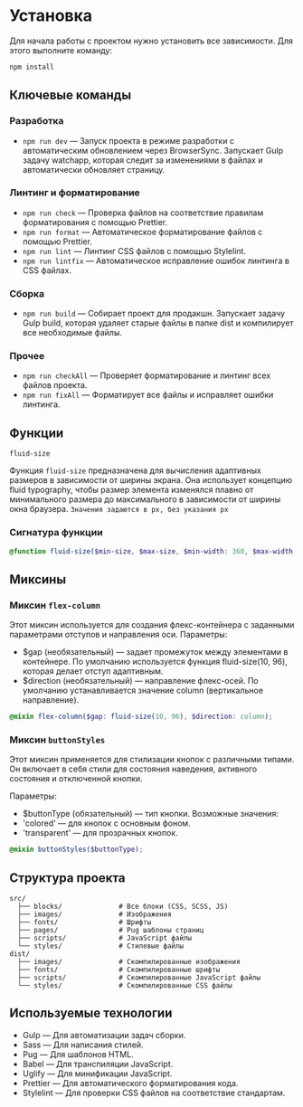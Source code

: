 # Установка

Для начала работы с проектом нужно установить все зависимости. Для этого выполните команду:

```bash
npm install
```

## Ключевые команды

### Разработка
- `npm run dev` — Запуск проекта в режиме разработки с автоматическим обновлением через BrowserSync. Запускает Gulp задачу watchapp, которая следит за изменениями в файлах и автоматически обновляет страницу.

### Линтинг и форматирование
- `npm run check` — Проверка файлов на соответствие правилам форматирования с помощью Prettier.
- `npm run format` — Автоматическое форматирование файлов с помощью Prettier.
- `npm run lint` — Линтинг CSS файлов с помощью Stylelint.
- `npm run lintfix` — Автоматическое исправление ошибок линтинга в CSS файлах.

### Сборка
-	`npm run build` — Собирает проект для продакшн. Запускает задачу Gulp build, которая удаляет старые файлы в папке dist и компилирует все необходимые файлы.

### Прочее
- `npm run checkAll` — Проверяет форматирование и линтинг всех файлов проекта.
-	`npm run fixAll` — Форматирует все файлы и исправляет ошибки линтинга.

## Функции
`fluid-size`

Функция `fluid-size` предназначена для вычисления адаптивных размеров в зависимости от ширины экрана. Она использует концепцию fluid typography, чтобы размер элемента изменялся плавно от минимального размера до максимального в зависимости от ширины окна браузера.
`Значения задаются в px, без указания px`

### Сигнатура функции

```scss
@function fluid-size($min-size, $max-size, $min-width: 360, $max-width: 1920);
```

## Миксины

### Миксин `flex-column`

Этот миксин используется для создания флекс-контейнера с заданными параметрами отступов и направления оси.
Параметры:
- $gap (необязательный) — задает промежуток между элементами в контейнере. По умолчанию используется функция fluid-size(10, 96), которая делает отступ адаптивным.
-	$direction (необязательный) — направление флекс-осей. По умолчанию устанавливается значение column (вертикальное направление).

```scss
@mixin flex-column($gap: fluid-size(10, 96), $direction: column);
```

### Миксин `buttonStyles`

Этот миксин применяется для стилизации кнопок с различными типами. Он включает в себя стили для состояния наведения, активного состояния и отключенной кнопки.

Параметры:
-	$buttonType (обязательный) — тип кнопки. Возможные значения:
-	'colored' — для кнопок с основным фоном.
-	'transparent' — для прозрачных кнопок.

```scss
@mixin buttonStyles($buttonType);
```
## Структура проекта
```
src/
  ├── blocks/              # Все блоки (CSS, SCSS, JS)
  ├── images/              # Изображения
  ├── fonts/               # Шрифты
  ├── pages/               # Pug шаблоны страниц
  ├── scripts/             # JavaScript файлы
  └── styles/              # Стилевые файлы
dist/
  ├── images/              # Скомпилированные изображения
  ├── fonts/               # Скомпилированные шрифты
  ├── scripts/             # Скомпилированные JavaScript файлы
  └── styles/              # Скомпилированные CSS файлы
```

## Используемые технологии
- Gulp — Для автоматизации задач сборки.
- Sass — Для написания стилей.
- Pug — Для шаблонов HTML.
- Babel — Для транспиляции JavaScript.
- Uglify — Для минификации JavaScript.
- Prettier — Для автоматического форматирования кода.
- Stylelint — Для проверки CSS файлов на соответствие стандартам.